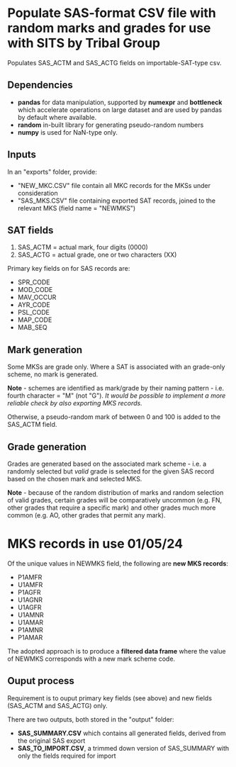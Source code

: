 # Populate SAS-format CSV file with random marks and grades for use with SITS by Tribal Group

Populates SAS_ACTM and SAS_ACTG fields on importable-SAT-type csv.

## Dependencies

- **pandas** for data manipulation, supported by **numexpr** and **bottleneck** which accelerate operations on large dataset and are used by pandas by default where available.
- **random** in-built library for generating pseudo-random numbers
- **numpy** is used for NaN-type only.

## Inputs

In an "exports" folder, provide:
- "NEW_MKC.CSV" file contain all MKC records for the MKSs under consideration
- "SAS_MKS.CSV" file containing exported SAT records, joined to the relevant MKS (field name = "NEWMKS")

## SAT fields

1. SAS_ACTM = actual mark, four digits (0000)
2. SAS_ACTG = actual grade, one or two characters (XX)

Primary key fields on for SAS records are:

- SPR_CODE
- MOD_CODE
- MAV_OCCUR
- AYR_CODE
- PSL_CODE
- MAP_CODE
- MAB_SEQ

## Mark generation

Some MKSs are grade only. Where a SAT is associated with an grade-only scheme, no mark is generated.

**Note** - schemes are identified as mark/grade by their naming pattern - i.e. fourth character = "M" (not "G").
*It would be possible to implement a more reliable check by also exporting MKS records.*

Otherwise, a pseudo-random mark of between 0 and 100 is added to the SAS_ACTM field.

## Grade generation

Grades are generated based on the associated mark scheme - i.e. a randomly selected but *valid* grade is selected for the given SAS record based on the chosen mark and selected MKS.

**Note** - because of the random distribution of marks and random selection of valid grades, certain grades will be comparatively uncommon (e.g. FN, other grades that require a specific mark) and other grades much more common (e.g. AO, other grades that permit any mark).

# MKS records in use 01/05/24

Of the unique values in NEWMKS field, the following are **new MKS records**:

- P1AMFR
- U1AMFR
- P1AGFR
- U1AGNR
- U1AGFR
- U1AMNR
- U1AMAR
- P1AMNR
- P1AMAR

The adopted approach is to produce a **filtered data frame** where the value of NEWMKS corresponds with a new mark scheme code.

## Ouput process

Requirement is to ouput primary key fields (see above) and new fields (SAS_ACTM and SAS_ACTG) only.

There are two outputs, both stored in the "output" folder:
- **SAS_SUMMARY.CSV** which contains all generated fields, derived from the original SAS export
- **SAS_TO_IMPORT.CSV**, a trimmed down version of SAS_SUMMARY with only the fields required for import
